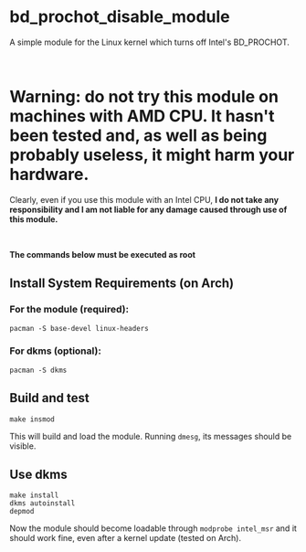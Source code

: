 # bd_prochot_disable_module
A simple module for the Linux kernel which turns off Intel's BD_PROCHOT.

<br/>

# Warning: do not try this module on machines with AMD CPU. It hasn't been tested and, as well as being probably useless, it might harm your hardware.
Clearly, even if you use this module with an Intel CPU, <b>I do not take any responsibility and I am not liable for any damage caused through use of this module.</b>

<br/>

<b>The commands below must be executed as root</b>
<br/>

## Install System Requirements (on Arch)
  ### For the module (required):
    pacman -S base-devel linux-headers
  
  ### For dkms (optional):
    pacman -S dkms

## Build and test
    make insmod
This will build and load the module. Running `dmesg`, its messages should be visible.

## Use dkms
    make install
    dkms autoinstall
    depmod
Now the module should become loadable through `modprobe intel_msr` and it should work fine, even after a kernel update (tested on Arch).

